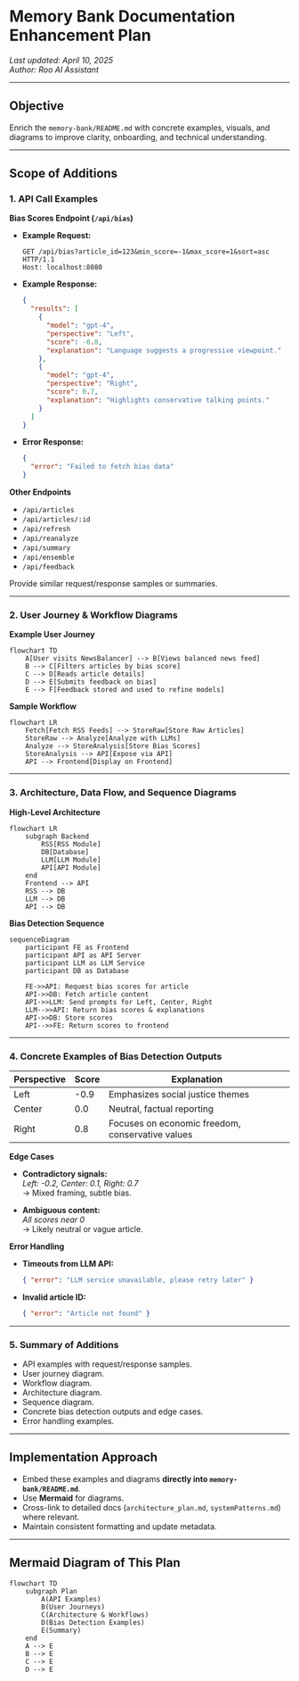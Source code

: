 # Memory Bank Documentation Enhancement Plan

_Last updated: April 10, 2025_  
_Author: Roo AI Assistant_

---

## Objective

Enrich the `memory-bank/README.md` with concrete examples, visuals, and diagrams to improve clarity, onboarding, and technical understanding.

---

## Scope of Additions

### 1. API Call Examples

**Bias Scores Endpoint (`/api/bias`)**

- **Example Request:**
  ```http
  GET /api/bias?article_id=123&min_score=-1&max_score=1&sort=asc HTTP/1.1
  Host: localhost:8080
  ```
- **Example Response:**
  ```json
  {
    "results": [
      {
        "model": "gpt-4",
        "perspective": "Left",
        "score": -0.8,
        "explanation": "Language suggests a progressive viewpoint."
      },
      {
        "model": "gpt-4",
        "perspective": "Right",
        "score": 0.7,
        "explanation": "Highlights conservative talking points."
      }
    ]
  }
  ```
- **Error Response:**
  ```json
  {
    "error": "Failed to fetch bias data"
  }
  ```

**Other Endpoints**

- `/api/articles`
- `/api/articles/:id`
- `/api/refresh`
- `/api/reanalyze`
- `/api/summary`
- `/api/ensemble`
- `/api/feedback`

Provide similar request/response samples or summaries.

---

### 2. User Journey & Workflow Diagrams

**Example User Journey**

```mermaid
flowchart TD
    A[User visits NewsBalancer] --> B[Views balanced news feed]
    B --> C[Filters articles by bias score]
    C --> D[Reads article details]
    D --> E[Submits feedback on bias]
    E --> F[Feedback stored and used to refine models]
```

**Sample Workflow**

```mermaid
flowchart LR
    Fetch[Fetch RSS Feeds] --> StoreRaw[Store Raw Articles]
    StoreRaw --> Analyze[Analyze with LLMs]
    Analyze --> StoreAnalysis[Store Bias Scores]
    StoreAnalysis --> API[Expose via API]
    API --> Frontend[Display on Frontend]
```

---

### 3. Architecture, Data Flow, and Sequence Diagrams

**High-Level Architecture**

```mermaid
flowchart LR
    subgraph Backend
        RSS[RSS Module]
        DB[Database]
        LLM[LLM Module]
        API[API Module]
    end
    Frontend --> API
    RSS --> DB
    LLM --> DB
    API --> DB
```

**Bias Detection Sequence**

```mermaid
sequenceDiagram
    participant FE as Frontend
    participant API as API Server
    participant LLM as LLM Service
    participant DB as Database

    FE->>API: Request bias scores for article
    API->>DB: Fetch article content
    API->>LLM: Send prompts for Left, Center, Right
    LLM-->>API: Return bias scores & explanations
    API->>DB: Store scores
    API-->>FE: Return scores to frontend
```

---

### 4. Concrete Examples of Bias Detection Outputs

| Perspective | Score  | Explanation                                         |
|-------------|--------|-----------------------------------------------------|
| Left        | -0.9   | Emphasizes social justice themes                   |
| Center      | 0.0    | Neutral, factual reporting                         |
| Right       | 0.8    | Focuses on economic freedom, conservative values   |

**Edge Cases**

- **Contradictory signals:**  
  *Left: -0.2, Center: 0.1, Right: 0.7*  
  → Mixed framing, subtle bias.

- **Ambiguous content:**  
  *All scores near 0*  
  → Likely neutral or vague article.

**Error Handling**

- **Timeouts from LLM API:**
  ```json
  { "error": "LLM service unavailable, please retry later" }
  ```
- **Invalid article ID:**
  ```json
  { "error": "Article not found" }
  ```

---

### 5. Summary of Additions

- API examples with request/response samples.
- User journey diagram.
- Workflow diagram.
- Architecture diagram.
- Sequence diagram.
- Concrete bias detection outputs and edge cases.
- Error handling examples.

---

## Implementation Approach

- Embed these examples and diagrams **directly into `memory-bank/README.md`**.
- Use **Mermaid** for diagrams.
- Cross-link to detailed docs (`architecture_plan.md`, `systemPatterns.md`) where relevant.
- Maintain consistent formatting and update metadata.

---

## Mermaid Diagram of This Plan

```mermaid
flowchart TD
    subgraph Plan
        A(API Examples)
        B(User Journeys)
        C(Architecture & Workflows)
        D(Bias Detection Examples)
        E(Summary)
    end
    A --> E
    B --> E
    C --> E
    D --> E